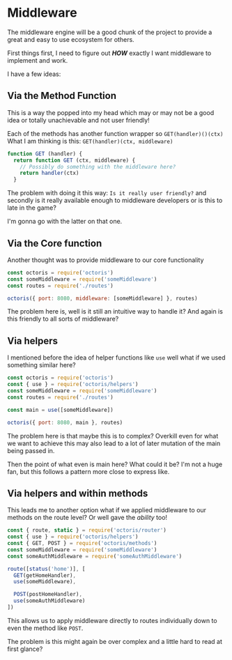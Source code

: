 # Middleware

The middleware engine will be a good chunk of the project to provide a great and easy to use ecosystem for others.

First things first, I need to figure out **_HOW_** exactly I want middleware to implement and work.

I have a few ideas:

## Via the Method Function

This is a way the popped into my head which may or may not be a good idea or totally unachievable and not user friendly!

Each of the methods has another function wrapper so `GET(handler)()(ctx)` What I am thinking is this: `GET(handler)(ctx, middleware)`
```js
function GET (handler) {
  return function GET (ctx, middleware) {
    // Possibly do something with the middleware here?
    return handler(ctx)
  }
```

The problem with doing it this way: `Is it really user friendly?` and secondly is it really available enough to middleware developers or is this to late in the game?

I'm gonna go with the latter on that one.

## Via the Core function

Another thought was to provide middleware to our core functionality

```js
const octoris = require('octoris')
const someMiddleware = require('someMiddleware')
const routes = require('./routes')

octoris({ port: 8080, middleware: [someMiddleware] }, routes)
```

The problem here is, well is it still an intuitive way to handle it? And again is this friendly to all sorts of middleware?

## Via helpers

I mentioned before the idea of helper functions like `use` well what if we used something similar here?

```js
const octoris = require('octoris')
const { use } = require('octoris/helpers')
const someMiddleware = require('someMiddleware')
const routes = require('./routes')

const main = use([someMiddleware])

octoris({ port: 8080, main }, routes)
```

The problem here is that maybe this is to complex? Overkill even for what we want to achieve this may also lead to a lot of later mutation of the main being passed in.

Then the point of what even is main here? What could it be? I'm not a huge fan, but this follows a pattern more close to express like.

## Via helpers and within methods

This leads me to another option what if we applied middleware to our methods on the route level? Or well gave the _ability_ too!

```js
const { route, static } = require('octoris/router')
const { use } = require('octoris/helpers')
const { GET, POST } = require('octoris/methods')
const someMiddleware = require('someMiddleware')
const someAuthMiddleware = require('someAuthMiddleware')

route([status('home')], [
  GET(getHomeHandler),
  use(someMiddleware),

  POST(postHomeHandler),
  use(someAuthMiddleware)
])
```

This allows us to apply middleware directly to routes individually down to even the method like `POST`.

The problem is this might again be over complex and a little hard to read at first glance?
